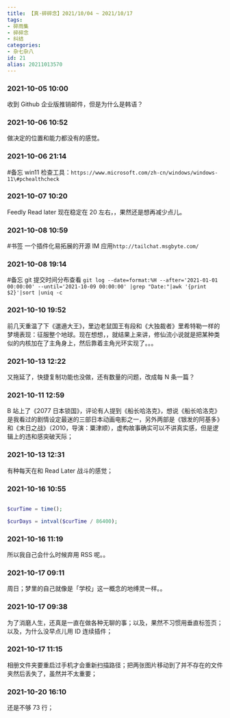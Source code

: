 ```yaml
---
title: 【真·碎碎念】2021/10/04 ~ 2021/10/17
tags:
- 碎雨集
- 碎碎念
- 纠结
categories:
- 杂七杂八
id: 21
alias: 20211013570
---
```

### 2021-10-05 10:00
收到 Github 企业版推销邮件，但是为什么是韩语？

<!--more-->

### 2021-10-06 10:52
做决定的位置和能力都没有的感觉。

### 2021-10-06 21:14
\#备忘 win11 检查工具：`https://www.microsoft.com/zh-cn/windows/windows-11\#pchealthcheck`

### 2021-10-07 10:20
Feedly Read later 现在稳定在 20 左右，，果然还是想再减少点儿。

### 2021-10-08 10:59
\#书签 一个插件化易拓展的开源 IM 应用`http://tailchat.msgbyte.com/`

### 2021-10-08 19:14
\#备忘 git 提交时间分布查看 `git log --date=format:%H --after='2021-01-01 00:00:00' --until='2021-10-09 00:00:00' |grep "Date:"|awk '{print $2}'|sort |uniq -c`

### 2021-10-10 19:52
前几天重温了下《邋遢大王》，里边老鼠国王有段和《大独裁者》里希特勒一样的梦境表现：征服整个地球。现在想想，，就结果上来讲，修仙流小说就是把某种类似的内核加在了主角身上，然后靠着主角光环实现了。。。

### 2021-10-13 12:22
又拖延了，快捷复制功能也没做，还有数量的问题，改成每 N 条一篇？

### 2021-10-11 12:59
B 站上了《2077 日本锁国》，评论有人提到《船长哈洛克》，想说《船长哈洛克》是我看过的剧情设定最迷的三部日本动画电影之一，另外两部是《银发的阿基多》和《末日之战》（2010，导演：粟津顺），虚构故事确实可以不讲真实感，但是逻辑上的违和感突破天际；

### 2021-10-13 12:31
有种每天在和 Read Later 战斗的感觉；

### 2021-10-16 10:55
```php

$curTime = time();

$curDays = intval($curTime / 86400);

```

### 2021-10-16 11:19
所以我自己会什么时候弃用 RSS 呢。。

### 2021-10-17 09:11
周日；梦里的自己就像是「学校」这一概念的地缚灵一样。。

### 2021-10-17 09:38
为了消磨人生，还真是一直在做各种无聊的事；以及，果然不习惯用垂直标签页；以及，为什么没早点儿用 ID 连续插件；

### 2021-10-17 11:15
相册文件夹要重启过手机才会重新扫描路径；把两张图片移动到了并不存在的文件夹然后丢失了，虽然并不太重要；

### 2021-10-20 16:10
还是不够 73 行；
